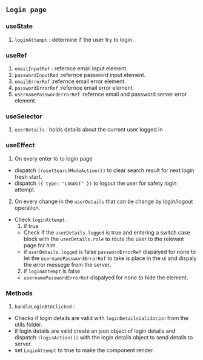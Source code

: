 ## `Login page`

### useState

1. `loginAttempt` : determine if the user try to login.

### useRef

1. `emailInputRef` : refernce email input element.
2. `passwordInputRed` :refernce password input element.
3. `emailErrorRef` :refernce email error element.
4. `passwordErrorRef` :refernce email error element.
5. `usernamePasswordErrorRef` :refernce email and password server error element.

### useSelector

1. `userDetails` : holds details about the current user logged in

### useEffect

1. On every enter to to login page

- dispatch `(resetSearchModeAction())` to clear search result for next login fresh start.
- dispatch `({ type: "LOGOUT" })` to logout the user for safety login attempt.

2. On every change in the `userDetails` that can be change by login/logout operation.

- Check `loginAttempt` .
  1. if true
  - Check if the `userDetails.logged` is true and entering a switch case block with the `userDetails.role` to route the user to the relevant page for him.
  - if `userDetails.logged` is false
    `passwordErrorRef` dispalyed for none to let the
    `usernamePasswordErrorRef` to take is place in the ui and dispaly the error messege from the server.
  2. if `loginAttempt` is false
  - `usernamePasswordErrorRef` dispalyed for none to hide the element.

### Methods

1.  `handleLoginBtnClicked` :

- Checks if login details are valid with `loginDetailsValidation` from the utils folder.
- if login details are valid create an json object of login details and dispatch `(loginAction())` with the login details object to send details to server.
- set `LoginAttempt` to true to make the component render.
